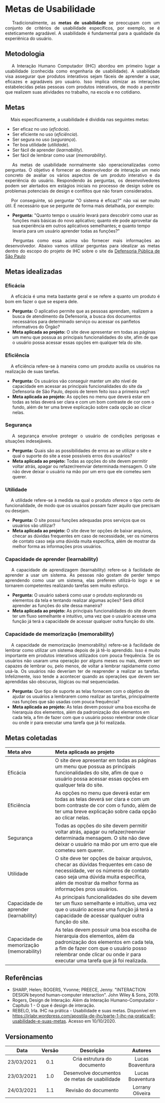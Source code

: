# Metas de Usabilidade
<p align='justify'> &emsp; Tradicionalmente, as <strong>metas de usabilidade</strong> se preocupam com um conjunto de critérios de usabilidade específicos, por exemplo, se é esteticamente agradável. A usabilidade é fundamental para a qualidade da experiênica do usuário.</p>

## Metodologia
<p align='justify'> &emsp; A Interação Humano Computador (IHC) abordou em primeiro lugar a usabilidade (conhecida como engenharia de usabilidade). A usabilidade visa assegurar que produtos interativos sejam fáceis de aprender a usar, eficazes e agradáveis pro usuário. Isso implica otimizar as interações estabelecidas pelas pessoas com produtos interativos, de modo a permitir que realizem suas atividades no trabalho, na escola e no cotidiano.</p>

## Metas
<p align='justify'> &emsp; Mais especificamente, a usabilidade é dividida nas  seguintes metas:</p>

- Ser eficaz no uso (_eficácia_).
- Ser eficiente no uso (_eficiência_).
- Ser segura no uso (_segurança_).
- Ter boa utilidade (_utilidade_).
- Ser fácil de aprender (_learnability_).
- Ser fácil de lembrar como usar (_memorability_).

<p align='justify'> &emsp; As metas de usabilidade normalmente são operacionalizadas como perguntas. O objetivo é fornecer ao desenvolvedor de interação um meio concreto de avaliar os vários aspectos de um produto interativo e da experiência do usuário. Respondendo às perguntas, os desenvolvedores podem ser alertados em estágios iniciais no processo de design sobre os problemas potenciais de design e conflitos que não foram considerados.</p>

<p align='justify'> &emsp; Por conseguinte, só perguntar "O sistema é eficaz?" não vai ser muito útil. É necessário que se pergunte de forma mais detalhada, por exemplo:</p>

- **Pergunta:** "Quanto tempo o usuário levará para descobrir como usar as funções mais básicas do novo aplicativo; quanto ele pode aproveitar da sua experiência em outros aplicativos semelhantes; e quanto tempo levaria para um usuário aprender todas as funções?"

<p align='justify'> &emsp; Perguntas como essa acima vão fornecer mais informações ao desenvolvedor. Abaixo vamos utilizar perguntas para idealizar as metas dentro do escopo do projeto de IHC sobre o site da <a href="https://www.defensoria.sp.def.br/dpesp/">Defensoria Pública de São Paulo</a></p>

## Metas idealizadas

### Eficácia

<p align='justify'> &emsp; A eficácia é uma meta bastante geral e se refere a quanto um produto é bom em fazer o
que se espera dele.</p>

- **Pergunta:** O aplicativo permite que as pessoas aprendam, realizem a busca de atendimento da Defensoria, a busca dos documentos necessários para determinado serviço ou acessar os panfletos informativos do Órgão?
- **Meta aplicada ao projeto:** O site deve apresentar em todas as páginas um menu que possua as principais funcionalidades do site, afim de que o usuário possa acessar essas opções em qualquer tela do site. 

### Eficiência

<p align='justify'> &emsp; A eficiência refere-se à maneira como um produto auxilia os usuários na realização de
suas tarefas.</p>

- **Pergunta:** Os usuários vão conseguir manter um alto nível de capacidade em acessar as principais funcionalidades do site da Defensoria de São Paulo, depois de terem feito isso a primeira vez?
- **Meta aplicada ao projeto:** As opções no menu que deverá estar em todas as telas deverá ser clara e com um bom contraste de cor com o fundo, além de ter uma breve explicação sobre cada opção ao clicar nelas. 

### Segurança

<p align='justify'> &emsp; A segurança envolve proteger o usuário de condições perigosas e situações indesejáveis.</p>

- **Pergunta:** Quais são as possibilidades de erros ao se utilizar o site e qual o suporte do site a esse possíveis erros dos usuários?
- **Meta aplicada ao projeto:** Todas as opções do site devem permitir voltar atrás, apagar ou refazer/reenviar determinada mensagem. O site não deve deixar o usuário na mão por um erro que ele cometeu sem querer. 

### Utilidade

<p align='justify'> &emsp; A utilidade refere-se à medida na qual o produto oferece o tipo certo de funcionalidade,
de modo que os usuários possam fazer aquilo que precisam ou desejam.</p>

- **Pergunta:** O site possui funções adequadas pros serviços que os usuários vão utilizar?
- **Meta aplicada ao projeto:** O site deve ter opções de baixar arquivos, checar as dúvidas frequentes em caso de necessidade, ver os números de contato caso seja uma dúvida muita específica, além de mostrar da melhor forma as informações pros usuários. 

### Capacidade de aprender (learnability)

<p align='justify'> &emsp; A capacidade de aprendizagem (learnability) refere-se à facilidade de aprender a usar um sistema. As pessoas não gostam de perder tempo aprendendo como usar um sistema, elas preferem utilizá-lo logo e se tornarem competentes realizando tarefas sem muito esforço.</p>

- **Pergunta:** O usuário saberá como usar o produto explorando os elementos da tela e tentando realizar algumas ações? Será difícil aprender as funções do site dessa maneira?
- **Meta aplicada ao projeto:** As principais funcionalidades do site devem ter um fluxo semelhante e intuitivo, uma vez que o usuário acesse uma função já terá a capacidade de acessar qualquer outra função do site. 

### Capacidade de memorização (memorability)

<p align='justify'> &emsp; A capacidade de memorização (memorability) refere-se à facilidade de lembrar como utilizar um sistema depois de já tê-lo aprendido. Isso é muito importante em produtos interativos utilizados com pouca frequência. Se os usuários não usaram uma operação por alguns meses ou mais, devem ser capazes de lembrar ou, pelo menos, de voltar a lembrar rapidamente como usá-la. Os usuários não deveriam ter de reaprender a realizar as tarefas. Infelizmente, isso tende a acontecer quando as operações que devem ser aprendidas são obscuras, ilógicas ou mal sequenciadas.</p>

- **Pergunta:** Que tipo de suporte as telas fornecem com o objetivo de ajudar os usuários a lembrarem como realizar as tarefas, principalmente nas funções que são usadas com pouca frequência?
- **Meta aplicada ao projeto:** As telas devem possuir uma boa escolha de hierarquia dos elementos, além da padronização dos elementos em cada tela, a fim de fazer com que o usuário posso relembrar onde clicar ou onde ir para executar uma tarefa que já foi realizada. 

## Metas coletadas

|Meta alvo|Meta aplicada ao projeto|
|:-------|:---------|
|Eficácia|O site deve apresentar em todas as páginas um menu que possua as principais funcionalidades do site, afim de que o usuário possa acessar essas opções em qualquer tela do site.|
|Eficiência|As opções no menu que deverá estar em todas as telas deverá ser clara e com um bom contraste de cor com o fundo, além de ter uma breve explicação sobre cada opção ao clicar nelas.|
|Segurança|Todas as opções do site devem permitir voltar atrás, apagar ou refazer/reenviar determinada mensagem. O site não deve deixar o usuário na mão por um erro que ele cometeu sem querer.|
|Utilidade|O site deve ter opções de baixar arquivos, checar as dúvidas frequentes em caso de necessidade, ver os números de contato caso seja uma dúvida muita específica, além de mostrar da melhor forma as informações pros usuários.|
|Capacidade de aprender (learnability)|As principais funcionalidades do site devem ter um fluxo semelhante e intuitivo, uma vez que o usuário acesse uma função já terá a capacidade de acessar qualquer outra função do site.|
|Capacidade de memorização (memorability)|As telas devem possuir uma boa escolha de hierarquia dos elementos, além da padronização dos elementos em cada tela, a fim de fazer com que o usuário posso relembrar onde clicar ou onde ir para executar uma tarefa que já foi realizada.|

## Referências

- SHARP, Helen; ROGERS, Yvonne; PREECE, Jenny. "INTERACTION DESIGN beyond human-computer interaction". John Wiley & Sons, 2019.
- Rogers, Design de Interação: Além da Interação Humano-Computador - Capítulo 1 - O que é design de interação.
- REBELO, Irla. IHC na prática - Usabilidade e suas metas. Disponível em https://irlabr.wordpress.com/apostila-de-ihc/parte-1-ihc-na-pratica/6-usabilidade-e-suas-metas. Acesso em 10/10/2020.

## Versionamento

|    Data    | Versão |                  Descrição                  |               Autores               |
| :--------: | :----: | :-----------------------------------------: | :---------------------------------: |
| 23/03/2021 |  0.1   |      Cria estrutura do documento      | Lucas Boaventura |
| 23/03/2021 |  1.0   |      Desenvolve documentos de metas de usabilidade      | Lucas Boaventura |
| 24/03/2021 |  1.1   |      Revisão do documento          | Lorrany Oliveira |
